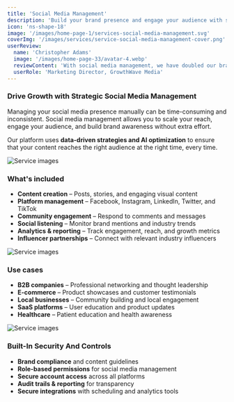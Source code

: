 ```yaml
---
title: 'Social Media Management'
description: 'Build your brand presence and engage your audience with strategic social media management across all major platforms.'
icon: 'ns-shape-18'
image: '/images/home-page-1/services-social-media-management.svg'
coverImg: '/images/services/service-social-media-management-cover.png'
userReview:
  name: 'Christopher Adams'
  image: '/images/home-page-33/avatar-4.webp'
  reviewContent: 'With social media management, we have doubled our brand awareness while cutting content creation time in half. It has become a vital part of our growth strategy.'
  userRole: 'Marketing Director, GrowthWave Media'
---
```


### Drive Growth with Strategic Social Media Management

Managing your social media presence manually can be time-consuming and inconsistent. Social media management allows you to scale your reach, engage your audience, and build brand awareness without extra effort.

Our platform uses **data-driven strategies and AI optimization** to ensure that your content reaches the right audience at the right time, every time.

![Service images](/images/services/service-details-1.png)

### What's included

- **Content creation** – Posts, stories, and engaging visual content
- **Platform management** – Facebook, Instagram, LinkedIn, Twitter, and TikTok
- **Community engagement** – Respond to comments and messages
- **Social listening** – Monitor brand mentions and industry trends
- **Analytics & reporting** – Track engagement, reach, and growth metrics
- **Influencer partnerships** – Connect with relevant industry influencers

![Service images](/images/services/service-details-2.png)

### Use cases

- **B2B companies** – Professional networking and thought leadership
- **E-commerce** – Product showcases and customer testimonials
- **Local businesses** – Community building and local engagement
- **SaaS platforms** – User education and product updates
- **Healthcare** – Patient education and health awareness

![Service images](/images/services/service-details-3.jpg)

### Built-In Security And Controls

- **Brand compliance** and content guidelines
- **Role-based permissions** for social media management
- **Secure account access** across all platforms
- **Audit trails & reporting** for transparency
- **Secure integrations** with scheduling and analytics tools
